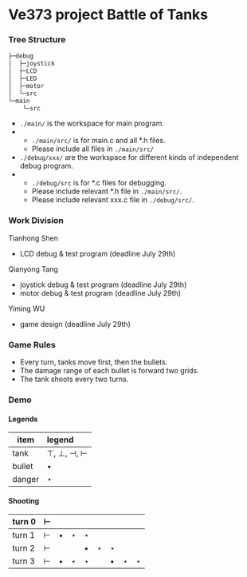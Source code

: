 ﻿# Ve373 project Battle of Tanks
### Tree Structure

```bash
├─debug
│  ├─joystick
│  ├─LCD
│  ├─LED
│  ├─motor
│  └─src
└─main
    └─src

```

+ `./main/` is the workspace for main program.
+ + `./main/src/` is for main.c and all *.h files.
  + Please include all files in `./main/src/`
+ `./debug/xxx/` are the workspace for different kinds of independent debug program.
+ + `./debug/src` is for *.c files for debugging.
  + Please include relevant *.h file in `./main/src/`.
  + Please include relevant xxx.c file in `./debug/src/`.

### Work Division

Tianhong Shen

- LCD debug & test program (deadline July 29th)

Qianyong Tang

- joystick debug & test program (deadline July 29th)
- motor debug & test program (deadline July 29th)

Yiming WU

- game design (deadline July 29th)


### Game Rules

+ Every turn, tanks move first, then the bullets.
+ The damage range of each bullet is forward two grids.
+ The tank shoots every two turns. 



### Demo

#### Legends

| item   | legend                             |
| ------ | :--------------------------------- |
| tank   | $\top$, $\bot$, $\dashv$, $\vdash$ |
| bullet | $\bullet$                          |
| danger | $\star$                            |

#### Shooting

| turn 0 | $\vdash$ |           |         |           |         |           |         |         |
| ------ | -------- | --------- | ------- | --------- | ------- | --------- | ------- | ------- |
| turn 1 | $\vdash$ | $\bullet$ | $\star$ | $\star$   |         |           |         |         |
| turn 2 | $\vdash$ |           |         | $\bullet$ | $\star$ | $\star$   |         |         |
| turn 3 | $\vdash$ | $\bullet$ | $\star$ | $\star$   |         | $\bullet$ | $\star$ | $\star$ |

